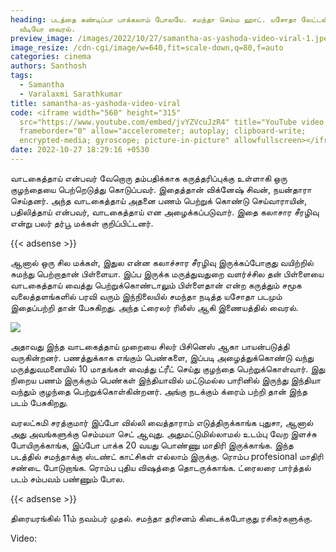 ```yaml
---
heading: படத்தை கண்டிப்பா பாக்கலாம் போலயே. சமந்தா செம்ம ஹாட். யசோதா லேட்டஸ்ட்
  வீடியோ வைரல்.
preview_image: /images/2022/10/27/samantha-as-yashoda-video-viral-1.jpeg
image_resize: /cdn-cgi/image/w=640,fit=scale-down,q=80,f=auto
categories: cinema
authors: Santhosh
tags:
  - Samantha
  - Varalaxmi Sarathkumar
title: samantha-as-yashoda-video-viral
code: <iframe width="560" height="315"
  src="https://www.youtube.com/embed/jvYZVcuJzR4" title="YouTube video player"
  frameborder="0" allow="accelerometer; autoplay; clipboard-write;
  encrypted-media; gyroscope; picture-in-picture" allowfullscreen></iframe>
date: 2022-10-27 18:29:16 +0530
---
```



வாடகைத்தாய் என்பவர் வேறொரு தம்பதிக்காக கருத்தரிப்புக்கு உள்ளாகி ஒரு குழந்தையை  பெற்றெடுத்து கொடுப்பவர். இதைத்தான் விக்னேஷ் சிவன், நயன்தாரா செய்தனர். அந்த வாடகைத்தாய் அதனை பணம் பெற்றுக் கொண்டு செய்வாராயின், பதிலித்தாய் என்பவர், வாடகைத்தாய் என அழைக்கப்படுவார். இதை கலாசார சீரழிவு என்று பலர் தர்பூ மக்கள் குறிப்பிட்டனர்.

{{< adsense >}}

ஆனால் ஒரு சில மக்கள், இதுல என்ன கலாச்சார சீரழிவு இருக்கப்போகுது வயிற்றில் சுமந்து பெற்றாதான் பிள்ளையா. இப்ப இருக்க மருத்துவதுறை வளர்ச்சில தன் பிள்ளையை வாடகைத்தாய் வைத்து பெற்றுக்கொண்டாலும் பிள்ளைதான் என்ற கருத்தும் சமூக வலைத்தளங்களில் பரவி வரும் இந்நிலையில் சமந்தா நடித்த யசோதா படமும் இதைப்பற்றி தான் பேசுகிறது. அந்த ட்ரைலர் ரிலீஸ் ஆகி இணையத்தில் வைரல்.

![](/images/2022/10/27/samantha-as-yashoda-video-viral.jpeg)

அதாவது இந்த வாடகைத்தாய் முறையை சிலர் பிசினெஸ் ஆகா பாயன்படுத்தி வருகின்றனர். பணத்துக்காக எங்கும் பெண்களை, இப்படி அழைத்துக்கொண்டு வந்து மருத்துவமனையில் 10 மாதங்கள் வைத்து ட்ரீட் செய்து குழந்தை பெற்றுக்கொள்வார். இது நிறைய பணம் இருக்கும் பெண்கள் இந்தியாவில் மட்டுமல்ல பாரினில் இருந்து இந்தியா வந்தும் குழந்தை பெற்றுக்கொள்கின்றனர். அங்கு நடக்கும் க்ரைம் பற்றி தான் இந்த படம் பேசுகிறது.

வரலட்சுமி சரத்குமார் இப்போ வில்லி வைத்தாராம் எடுத்திருக்காங்க புதுசா, ஆனால் அது அவங்களுக்கு செம்மயா செட் ஆவுது. அதுமட்டுமில்லாமல் உடம்பு வேற இளச்சு போயிருக்காங்க, இப்போ பாக்க 20 வயது பொண்ணு மாதிரி இருக்காங்க. இந்த படத்தில் சமந்தாக்கு ஸ்டண்ட் காட்சிகள் எல்லாம் இருக்கு. ரொம்ப profesional மாதிரி சண்டை போடுறாங்க. ரொம்ப புதிய விஷத்தை தொடருக்காங்க. ட்ரைலரை பார்த்தல் படம் சம்பவம் பண்ணும் போல.

{{< adsense >}}

திரையரங்கில் 11ம் நவம்பர் முதல். சமந்தா தரிசனம் கிடைக்கபோகுது ரசிகர்களுக்கு. 

Video: